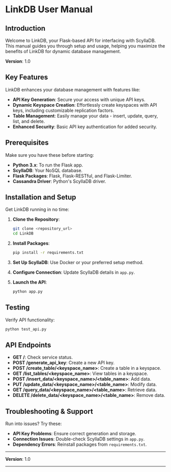
# LinkDB User Manual

## Introduction

Welcome to LinkDB, your Flask-based API for interfacing with ScyllaDB. This manual guides you through setup and usage, helping you maximize the benefits of LinkDB for dynamic database management.

**Version**: 1.0

## Key Features

LinkDB enhances your database management with features like:

- **API Key Generation**: Secure your access with unique API keys.
- **Dynamic Keyspace Creation**: Effortlessly create keyspaces with API keys, including customizable replication factors.
- **Table Management**: Easily manage your data - insert, update, query, list, and delete.
- **Enhanced Security**: Basic API key authentication for added security.

## Prerequisites

Make sure you have these before starting:

- **Python 3.x**: To run the Flask app.
- **ScyllaDB**: Your NoSQL database.
- **Flask Packages**: Flask, Flask-RESTful, and Flask-Limiter.
- **Cassandra Driver**: Python's ScyllaDB driver.

## Installation and Setup

Get LinkDB running in no time:

1. **Clone the Repository**:
   ```bash
   git clone <repository_url>
   cd LinkDB
   ```

2. **Install Packages**:
   ```bash
   pip install -r requirements.txt
   ```

3. **Set Up ScyllaDB**: Use Docker or your preferred setup method.

4. **Configure Connection**: Update ScyllaDB details in `app.py`.

5. **Launch the API**:
   ```bash
   python app.py
   ```

## Testing

Verify API functionality:

```bash
python test_api.py
```

## API Endpoints

- **GET /**: Check service status.
- **POST /generate_api_key**: Create a new API key.
- **POST /create_table/<keyspace_name>**: Create a table in a keyspace.
- **GET /list_tables/<keyspace_name>**: View tables in a keyspace.
- **POST /insert_data/<keyspace_name>/<table_name>**: Add data.
- **PUT /update_data/<keyspace_name>/<table_name>**: Modify data.
- **GET /query_data/<keyspace_name>/<table_name>**: Retrieve data.
- **DELETE /delete_data/<keyspace_name>/<table_name>**: Remove data.

## Troubleshooting & Support

Run into issues? Try these:

- **API Key Problems**: Ensure correct generation and storage.
- **Connection Issues**: Double-check ScyllaDB settings in `app.py`.
- **Dependency Errors**: Reinstall packages from `requirements.txt`.

---

**Version**: 1.0

---
